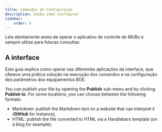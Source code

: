 ```yaml
---
title: Comandos de Configuração 
description: Saiba como configurar
sidebar:
    order: 4
---
```


Leia atentamente antes de operar o aplicativo de controle de MUBs e sempre utilize para futuras consultas.
 
## A interface

Este guia explica como operar nas diferentes aplicações da interface, que oferece uma prática solução na execução dos comandos e na configuração dos parâmetros dos equipamentos BOE. 

You can publish your file by opening the **Publish** sub-menu and by clicking **Publish to**. For some locations, you can choose between the following formats:

- Markdown: publish the Markdown text on a website that can interpret it (**GitHub** for instance),
- HTML: publish the file converted to HTML via a Handlebars template (on a blog for example).
